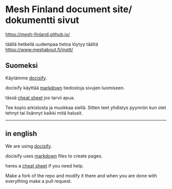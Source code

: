 # Mesh Finland document site/ dokumentti sivut

<https://mesh-finland.github.io/>

täällä hetkellä uudempaa tietoa löytyy täältä https://www.meshabout.fi/mqtt/

## Suomeksi

Käytämme [docisify](https://docsify.js.org/#/).

docisify käyttää [markdown](https://en.wikipedia.org/wiki/Markdown) tiedostoja sivujen luomiseen.

tässä [cheat sheet](https://www.markdownguide.org/cheat-sheet/) jos tarvii apua.

Tee kopio arkistosta ja muokkaa siellä. Sitten teet yhdistys pyynnön kun olet tehnyt tai lisännyt kaikki mitä halusit.

---

## in english

We are using [docisify](https://docsify.js.org/#/).

docisify uses [markdown](https://en.wikipedia.org/wiki/Markdown) files to create pages.

heres a [cheat sheet](https://www.markdownguide.org/cheat-sheet/) if you need help.

Make a fork of the repo and modify it there and when you are done with everything make a pull request.

